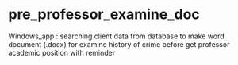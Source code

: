 # pre_professor_examine_doc
Windows_app : searching client data from database to make word document (.docx) for examine history of crime before get professor academic position with reminder
